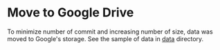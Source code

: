 # Move to Google Drive

To minimize number of commit and increasing number of size, data was moved to Google's storage. See the sample of data in [data](https://github.com/tesserakh/youtuber-id/tree/main/data) directory.
